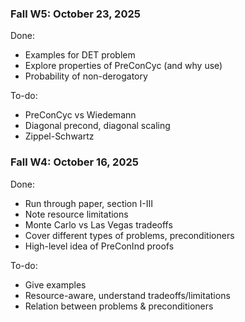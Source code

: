 ### Fall W5: October 23, 2025
Done: 
- Examples for DET problem
- Explore properties of PreConCyc (and why use)
- Probability of non-derogatory

To-do:
- PreConCyc vs Wiedemann
- Diagonal precond, diagonal scaling
- Zippel-Schwartz

### Fall W4: October 16, 2025
Done: 
- Run through paper, section I-III
- Note resource limitations
- Monte Carlo vs Las Vegas tradeoffs
- Cover different types of problems, preconditioners
- High-level idea of PreConInd proofs

To-do:
- Give examples
- Resource-aware, understand tradeoffs/limitations
- Relation between problems & preconditioners
